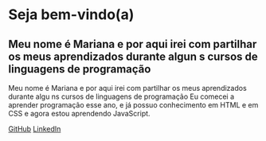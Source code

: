 
 <h1>Seja bem-vindo(a)</h1>
<h2> Meu nome é Mariana e por aqui irei com partilhar os meus aprendizados durante algun s cursos de linguagens de programação </h2

<h2>Meu nome é Mariana e por aqui irei com partilhar os meus aprendizados durante algu ns cursos de linguagens de programação </h2

<p>Eu comecei a aprender programação esse ano, e já possuo conhecimento em HTML e em CSS e agora estou aprendendo JavaScript.</p>
<a href="https://github.com/Maribarboza" target="_blank">GitHub</a>
<a href="https://br.linkedin.com/in/marianabarboza11 " target="_blank">LinkedIn</a>
